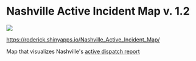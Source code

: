 # Nashville Active Incident Map v. 1.2
![](map.gif)

https://roderick.shinyapps.io/Nashville_Active_Incident_Map/

Map that visualizes Nashville's [active dispatch report](https://arcg.is/1Hunby1)
